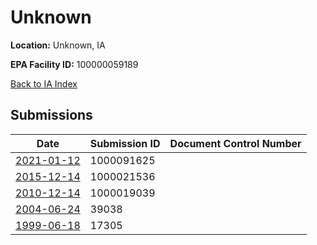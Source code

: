 # Unknown

**Location:** Unknown, IA

**EPA Facility ID:** 100000059189

[Back to IA Index](../../index.md)

## Submissions

| Date | Submission ID | Document Control Number |
|------|--------------|-------------------------|
| [2021-01-12](submissions/1000091625.md) | 1000091625 |  |
| [2015-12-14](submissions/1000021536.md) | 1000021536 |  |
| [2010-12-14](submissions/1000019039.md) | 1000019039 |  |
| [2004-06-24](submissions/39038.md) | 39038 |  |
| [1999-06-18](submissions/17305.md) | 17305 |  |

